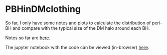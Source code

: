 # PBHinDMclothing

So far, I only have some notes and plots to calculate the distribution of peri-BH and compare with the typical size of the DM halo around each BH.

Notes so far are [here](https://github.com/bradkav/PBHinDMclothing/blob/master/notes/PBH-notes.pdf).

The jupyter notebook with the code can be viewed (in-browser) [here](https://nbviewer.jupyter.org/github/bradkav/PBHinDMclothing/blob/master/code/PBH.ipynb).
